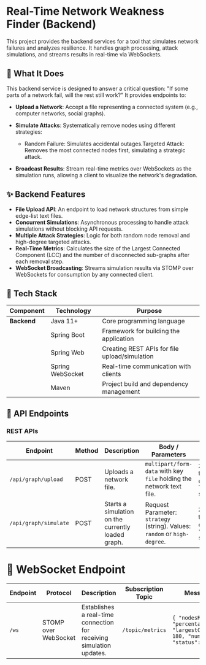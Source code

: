 # Real-Time Network Weakness Finder (Backend)
This project provides the backend services for a tool that simulates network failures and analyzes resilience. It handles graph processing, attack simulations, and streams results in real-time via WebSockets.
## 🧠 What It Does
This backend service is designed to answer a critical question: "If some parts of a network fail, will the rest still work?"
It provides endpoints to:
* **Upload a Network**: Accept a file representing a connected system (e.g., computer networks, social graphs).
* **Simulate Attacks**: Systematically remove nodes using different strategies:
  * Random Failure: Simulates accidental outages.Targeted Attack: Removes the most connected nodes first, simulating a strategic attack.

* **Broadcast Results**: Stream real-time metrics over WebSockets as the simulation runs, allowing a client to visualize the network's degradation.


## ✨ Backend Features
* **File Upload API**: An endpoint to load network structures from simple edge-list text files.
* **Concurrent Simulations**: Asynchronous processing to handle attack simulations without blocking API requests.
* **Multiple Attack Strategies**: Logic for both random node removal and high-degree targeted attacks.
* **Real-Time Metrics**: Calculates the size of the Largest Connected Component (LCC) and the number of disconnected sub-graphs after each removal step.
* **WebSocket Broadcasting**: Streams simulation results via STOMP over WebSockets for consumption by any connected client.

## 🔧 Tech Stack

| **Component**       | **Technology**     | **Purpose**                                      |
|---------------------|--------------------|--------------------------------------------------|
| **Backend**         | Java 11+           | Core programming language                        |
|                     | Spring Boot        | Framework for building the application           |
|                     | Spring Web         | Creating REST APIs for file upload/simulation    |
|                     | Spring WebSocket   | Real-time communication with clients             |
|                     | Maven              | Project build and dependency management          |


## 📖 API Endpoints

### REST APIs

| **Endpoint**            | **Method** | **Description**                               | **Body / Parameters**                                                                 | **Success Response**                                           |
|-------------------------|------------|-----------------------------------------------|----------------------------------------------------------------------------------------|----------------------------------------------------------------|
| `/api/graph/upload`     | POST       | Uploads a network file.                       | `multipart/form-data` with key `file` holding the network text file.                  | `200 OK` with a text message, e.g., `"Graph loaded successfully."` |
| `/api/graph/simulate`   | POST       | Starts a simulation on the currently loaded graph. | Request Parameter: `strategy` (string). Values: `random` or `high-degree`.            | `200 OK` with a text message, e.g., `"Simulation started."`     |



# 📡 WebSocket Endpoint

| **Endpoint** | **Protocol**         | **Description**                                                  | **Subscription Topic** | **Message Payload (JSON)**                                                                                                                                       |
|--------------|----------------------|------------------------------------------------------------------|-------------------------|------------------------------------------------------------------------------------------------------------------------------------------------------------------|
| `/ws`        | STOMP over WebSocket | Establishes a real-time connection for receiving simulation updates. | `/topic/metrics`        | `{ "nodesRemoved": 10, "percentageRemoved": 5.0, "largestConnectedComponentSize": 180, "numberOfComponents": 2, "status": "RUNNING" }` |


